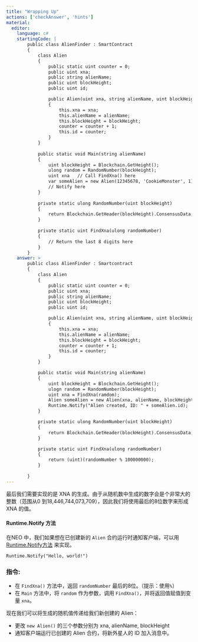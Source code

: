 ```yaml
---
title: "Wrapping Up"
actions: ['checkAnswer', 'hints']
material: 
  editor:
    language: c#
    startingCode: |
        public class AlienFinder : SmartContract
        {
            class Alien
            {
                public static uint counter = 0; 
                public uint xna;
                public string alienName;
                public uint blockHeight;
                public uint id; 

                public Alien(uint xna, string alienName, uint blockHeight) 
                {
                    this.xna = xna; 
                    this.alienName = alienName;
                    this.blockHeight = blockHeight;
                    counter = counter + 1;
                    this.id = counter; 
                }
            }
                        
            public static void Main(string alienName)
            {
                uint blockHeight = Blockchain.GetHeight(); 
                ulong random = RandomNumber(blockHeight); 
                uint xna   // Call FindXna() here 
                var someAlien = new Alien(12345678, 'CookieMonster', 1)  // Change the arguments here
                // Notify here
            }
            
            private static ulong RandomNumber(uint blockHeight)
            {
                return Blockchain.GetHeader(blockHeight).ConsensusData; 
            }
            
            private static uint FindXna(ulong randomNumber)
            {
                // Return the last 8 digits here
            }
        }
    answer: > 
        public class AlienFinder : Smartcontract
        {
            class Alien
            {
                public static uint counter = 0; 
                public uint xna;
                public string alienName;
                public uint blockHeight;
                public uint id; 

                public Alien(uint xna, string alienName, uint blockHeight) 
                {
                    this.xna = xna; 
                    this.alienName = alienName;
                    this.blockHeight = blockHeight;
                    counter = counter + 1;
                    this.id = counter; 
                }
            }

            public static void Main(string alienName) 
            {
                uint blockHeight = Blockchain.GetHeight();
                ulogn random = RandomNumber(blockHeight); 
                uint xna = FindXna(ramdom);
                Alien someAlien = new Alien(xna, alienName, blockHeight);
                Runtime.Notify("Alien created, ID: " + someAlien.id);
            }

            private static ulong RandomNumber(uint blockHeight)
            {
                return Blockchain.GetHeader(blockHeight).ConsensusData; 
            }

            private static uint FindXna(ulong randomNumber)
            {
                return (uint)(randomNumber % 100000000);
            }
            
        }
---
```



最后我们需要实现的是 XNA 的生成。由于从随机数中生成的数字会是个非常大的整数（范围从0 到18,446,744,073,709），因此我们将使用最后的8位数字来形成 XNA 的值。

#### Runtime.Notify 方法

在NEO 中，我们如果想在已创建新的 `Alien` 合约运行时通知客户端，可以用
 [Runtime.Notify方法](https://docs.neo.org/docs/zh-cn/reference/scapi/fw/dotnet/neo/Runtime/Notify.html) 来实现。
 
 
```
Runtime.Notify("Hello, world!")
```

### 指令: 

- 在 `FindXna()` 方法中，返回 `randomNumber` 最后的8位。（提示：使用`%`）
- 在 `Main` 方法中，将 `random` 作为参数，调用 `FindXna()`，并将返回值赋值到变量 `xna`。

现在我们可以将生成的随机值传递给我们新创建的 Alien：

- 更改 `new Alien()` 的三个参数分别为 xna, alienName, blockHeight
- 通知客户端运行已创建的 Alien 合约，将新外星人的 ID 加入消息中。
